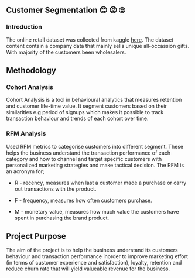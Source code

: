 ## Customer Segmentation 😊 😡 🙄 
### Introduction
The online retail dataset was collected from kaggle [here](https://www.kaggle.com/datasets/jihyeseo/online-retail-data-set-from-uci-ml-repo). The dataset content contain a company data that mainly sells unique all-occassion gifts. With majority of the customers been wholesalers.

## Methodology

### Cohort Analysis
Cohort Analysis is a tool in behavioural analytics that measures retention and customer life-time value. It segment customers based on their similarities e.g period of signups which makes it possible to track transaction behaviour and trends of each cohort over time. 

### RFM Analysis
Used RFM metrics to categorise customers into different segment. These helps the business understand the transaction performance of each category and how to channel and target specific customers with personalized marketing strategies and make tactical decision. The RFM is an acronym for;

* R - recency, measures when last a customer made a purchase or carry out transactions with the product.

* F - frequency, measures how often customers purchase.

* M - monetary value, measures how much value the customers have spent in purchasing the brand product.

## Project Purpose
The aim of the project is to help the business understand its customers behaviour and transaction performance inorder to improve marketing effort (in terms of customer experience and satisfaction), loyalty, retention and reduce churn rate that will yield valueable revenue for the business.
